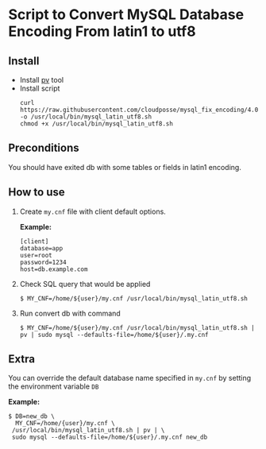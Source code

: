 # Script to Convert MySQL Database Encoding From latin1 to utf8

## Install

* Install [pv](https://github.com/icetee/pv]) tool
* Install script
  ```shell
  curl https://raw.githubusercontent.com/cloudposse/mysql_fix_encoding/4.0/fix_it.sh -o /usr/local/bin/mysql_latin_utf8.sh
  chmod +x /usr/local/bin/mysql_latin_utf8.sh
  ```
## Preconditions

You should have exited db with some tables or fields in latin1 encoding.

## How to use

1) Create `my.cnf` file with client default options.

    **Example:**
    ```
    [client]
    database=app
    user=root
    password=1234
    host=db.example.com
    ```

2) Check SQL query that would be applied

    `$ MY_CNF=/home/${user}/my.cnf /usr/local/bin/mysql_latin_utf8.sh`

3) Run convert db with command

    `$ MY_CNF=/home/${user}/my.cnf /usr/local/bin/mysql_latin_utf8.sh | pv | sudo mysql --defaults-file=/home/${user}/.my.cnf`

## Extra

You can override the default database name specified in `my.cnf` by setting the environment variable `DB`

 **Example:**

 ```
 $ DB=new_db \
   MY_CNF=/home/{user}/my.cnf \
  /usr/local/bin/mysql_latin_utf8.sh | pv | \
  sudo mysql --defaults-file=/home/${user}/.my.cnf new_db
  ```
